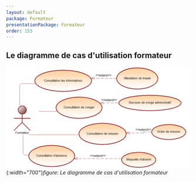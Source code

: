 ```yaml
---
layout: default
package: Formateur  
presentationPackage: Formateur
order: 153
---
```


## Le diagramme de cas d'utilisation formateur

![Le diagramme de cas d'utilisation formateur](./images/cas-utilisation.png){:width="700"}*figure: Le diagramme de cas d'utilisation formateur* 

<!-- new slide -->
